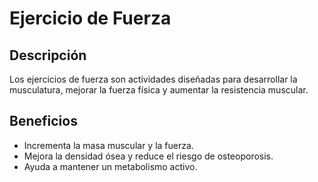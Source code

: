 # Ejercicio de Fuerza

## Descripción
Los ejercicios de fuerza son actividades diseñadas para desarrollar la musculatura, mejorar la fuerza física y aumentar la resistencia muscular.

## Beneficios
- Incrementa la masa muscular y la fuerza.
- Mejora la densidad ósea y reduce el riesgo de osteoporosis.
- Ayuda a mantener un metabolismo activo.

